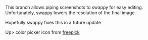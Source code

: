 This branch allows piping screenshots to swappy for easy editing. Unfortunately, swappy
lowers the resolution of the final image.

Hopefully swappy fixes this in a future update

Up> color picker icon from [freepick](https://www.flaticon.com/free-icon/color-picker_2547487?term=color%20picker&page=1&position=1)